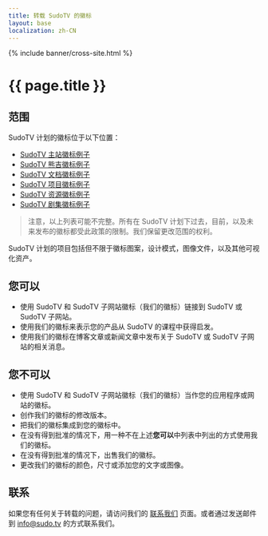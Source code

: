 ```yaml
---
title: 转载 SudoTV 的徽标
layout: base
localization: zh-CN
---
```


{% include banner/cross-site.html %}

# {{ page.title }}

## 范围

SudoTV 计划的徽标位于以下位置：

- [SudoTV 主站徽标例子](https://sudo.tv/$/android-chrome-512x512.png)
- [SudoTV 熊吉徽标例子](https://bear.sudo.tv/$/android-chrome-512x512.png)
- [SudoTV 文档徽标例子](https://docs.sudo.tv/$/android-chrome-512x512.png)
- [SudoTV 项目徽标例子](https://project.sudo.tv/$/android-chrome-512x512.png)
- [SudoTV 资源徽标例子](https://resource.sudo.tv/$/android-chrome-512x512.png)
- [SudoTV 剧集徽标例子](https://series.sudo.tv/$/android-chrome-512x512.png)

> 注意，以上列表可能不完整。所有在 SudoTV 计划下过去，目前，以及未来发布的徽标都受此政策的限制。我们保留更改范围的权利。

SudoTV 计划的项目包括但不限于徽标图案，设计模式，图像文件，以及其他可视化资产。

## 您可以

- 使用 SudoTV 和 SudoTV 子网站徽标（我们的徽标）链接到 SudoTV 或 SudoTV 子网站。
- 使用我们的徽标来表示您的产品从 SudoTV 的课程中获得启发。
- 使用我们的徽标在博客文章或新闻文章中发布关于 SudoTV 或 SudoTV 子网站的相关消息。

## 您不可以

- 使用 SudoTV 和 SudoTV 子网站徽标（我们的徽标）当作您的应用程序或网站的徽标。
- 创作我们的徽标的修改版本。
- 把我们的徽标集成到您的徽标中。
- 在没有得到批准的情况下，用一种不在上述**您可以**中列表中列出的方式使用我们的徽标。
- 在没有得到批准的情况下，出售我们的徽标。
- 更改我们的徽标的颜色，尺寸或添加您的文字或图像。

## 联系

如果您有任何关于转载的问题，请访问我们的 [联系我们](https://sudo.tv/contact) 页面。或者通过发送邮件到 [info@sudo.tv](mailto://info@sudo.tv) 的方式联系我们。
